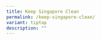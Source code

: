 ```yaml
---
title: Keep Singapore Clean
permalink: /keep-singapore-clean/
variant: tiptap
description: ""
---
```

